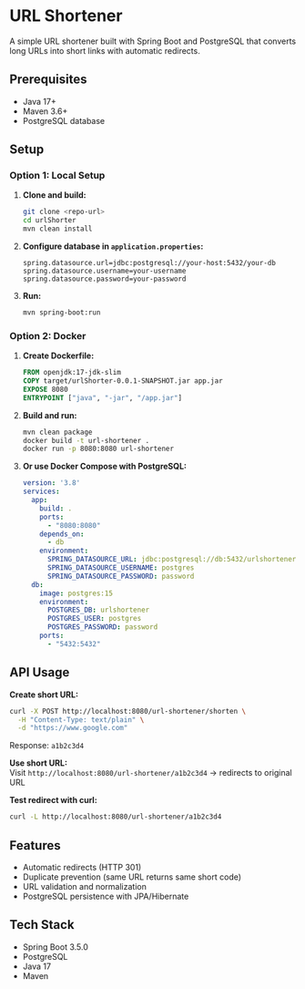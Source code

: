 # URL Shortener

A simple URL shortener built with Spring Boot and PostgreSQL that converts long URLs into short links with automatic redirects.

## Prerequisites
- Java 17+
- Maven 3.6+
- PostgreSQL database

## Setup

### Option 1: Local Setup
1. **Clone and build:**
   ```bash
   git clone <repo-url>
   cd urlShorter
   mvn clean install
   ```

2. **Configure database in `application.properties`:**
   ```properties
   spring.datasource.url=jdbc:postgresql://your-host:5432/your-db
   spring.datasource.username=your-username
   spring.datasource.password=your-password
   ```

3. **Run:**
   ```bash
   mvn spring-boot:run
   ```

### Option 2: Docker
1. **Create Dockerfile:**
   ```dockerfile
   FROM openjdk:17-jdk-slim
   COPY target/urlShorter-0.0.1-SNAPSHOT.jar app.jar
   EXPOSE 8080
   ENTRYPOINT ["java", "-jar", "/app.jar"]
   ```

2. **Build and run:**
   ```bash
   mvn clean package
   docker build -t url-shortener .
   docker run -p 8080:8080 url-shortener
   ```

3. **Or use Docker Compose with PostgreSQL:**
   ```yaml
   version: '3.8'
   services:
     app:
       build: .
       ports:
         - "8080:8080"
       depends_on:
         - db
       environment:
         SPRING_DATASOURCE_URL: jdbc:postgresql://db:5432/urlshortener
         SPRING_DATASOURCE_USERNAME: postgres
         SPRING_DATASOURCE_PASSWORD: password
     db:
       image: postgres:15
       environment:
         POSTGRES_DB: urlshortener
         POSTGRES_USER: postgres
         POSTGRES_PASSWORD: password
       ports:
         - "5432:5432"
   ```

## API Usage

**Create short URL:**
```bash
curl -X POST http://localhost:8080/url-shortener/shorten \
  -H "Content-Type: text/plain" \
  -d "https://www.google.com"
```
Response: `a1b2c3d4`

**Use short URL:**  
Visit `http://localhost:8080/url-shortener/a1b2c3d4` → redirects to original URL

**Test redirect with curl:**
```bash
curl -L http://localhost:8080/url-shortener/a1b2c3d4
```

## Features
- Automatic redirects (HTTP 301)
- Duplicate prevention (same URL returns same short code)
- URL validation and normalization
- PostgreSQL persistence with JPA/Hibernate

## Tech Stack
- Spring Boot 3.5.0
- PostgreSQL
- Java 17
- Maven 
